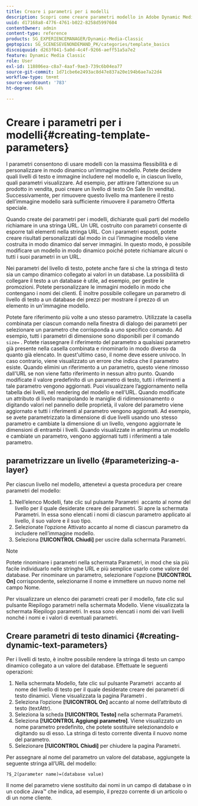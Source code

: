 ```yaml
---
title: Creare i parametri per i modelli
description: Scopri come creare parametri modello in Adobe Dynamic Media Classic.
uuid: d17168a8-4776-4761-b022-8258d5997604
contentOwner: admin
content-type: reference
products: SG_EXPERIENCEMANAGER/Dynamic-Media-Classic
geptopics: SG_SCENESEVENONDEMAND_PK/categories/template_basics
discoiquuid: d263f041-5a0d-4c4f-9266-aeff51a5a7e2
feature: Dynamic Media Classic
role: User
exl-id: 118806ea-c8a7-4aaf-9ae3-739c6b04ea77
source-git-commit: 1d71cbe6e2493ac8d47e837a20e194b6ae7a22d4
workflow-type: tm+mt
source-wordcount: '783'
ht-degree: 64%

---
```


# Creare i parametri per i modelli{#creating-template-parameters}

I parametri consentono di usare modelli con la massima flessibilità e di personalizzare in modo dinamico un’immagine modello. Potete decidere quali livelli di testo e immagine includere nel modello e, in ciascun livello, quali parametri visualizzare. Ad esempio, per attirare l’attenzione su un prodotto in vendita, puoi creare un livello di testo On Sale (In vendita). Successivamente, per rimuovere questo livello ma mantenere il resto dell’immagine modello sarà sufficiente rimuovere il parametro Offerta speciale.

Quando create dei parametri per i modelli, dichiarate quali parti del modello richiamare in una stringa URL. Un URL costruito con parametri consente di esporre tali elementi nella stringa URL. Con i parametri esposti, potete creare risultati personalizzati dal modo in cui l’immagine modello viene costruita in modo dinamico dal server immagini. In questo modo, è possibile modificare un modello in modo dinamico poiché potete richiamare alcuni o tutti i suoi parametri in un URL.

Nei parametri del livello di testo, potete anche fare sì che la stringa di testo sia un campo dinamico collegato ai valori in un database. La possibilità di collegare il testo a un database è utile, ad esempio, per gestire le promozioni. Potete personalizzare le immagini modello in modo che contengano i nomi dei clienti. È inoltre possibile collegare un parametro di livello di testo a un database dei prezzi per mostrare il prezzo di un elemento in un&#39;immagine modello.

Potete fare riferimento più volte a uno stesso parametro. Utilizzate la casella combinata per ciascun comando nella finestra di dialogo dei parametri per selezionare un parametro che corrisponda a uno specifico comando. Ad esempio, tutti i parametri di dimensione sono disponibili per il comando `size=` . Potete riassegnare il riferimento del parametro a qualsiasi parametro già presente nella casella combinata e rinominarlo in modo diverso da quanto già elencato. In quest&#39;ultimo caso, il nome deve essere univoco. In caso contrario, viene visualizzato un errore che indica che il parametro esiste. Quando elimini un riferimento a un parametro, questo viene rimosso dall&#39;URL se non viene fatto riferimento in nessun altro punto. Quando modificate il valore predefinito di un parametro di testo, tutti i riferimenti a tale parametro vengono aggiornati. Puoi visualizzare l’aggiornamento nella tabella dei livelli, nel rendering del modello e nell’URL. Quando modificate un attributo di livello manipolando le maniglie di ridimensionamento o digitando valori nel pannello delle proprietà, il valore del parametro viene aggiornato e tutti i riferimenti al parametro vengono aggiornati. Ad esempio, se avete parametrizzato la dimensione di due livelli usando uno stesso parametro e cambiate la dimensione di un livello, vengono aggiornate le dimensioni di entrambi i livelli. Quando visualizzate in anteprima un modello e cambiate un parametro, vengono aggiornati tutti i riferimenti a tale parametro.

## parametrizzare un livello {#parameterizing-a-layer}

Per ciascun livello nel modello, attenetevi a questa procedura per creare parametri del modello:

1. Nell’elenco Modelli, fate clic sul pulsante Parametri  accanto al nome del livello per il quale desiderate creare dei parametri. Si apre la schermata Parametri. In essa sono elencati i nomi di ciascun parametro applicato al livello, il suo valore e il suo tipo.
1. Selezionate l’opzione Attivato accanto al nome di ciascun parametro da includere nell’immagine modello.
1. Seleziona **[!UICONTROL Chiudi]** per uscire dalla schermata Parametri.

>[!NOTE]
>
>Potete rinominare i parametri nella schermata Parametri, in mod che sia più facile individuarlo nelle stringhe URL e più semplice usarlo come valore del database. Per rinominare un parametro, selezionare l&#39;opzione **[!UICONTROL On]** corrispondente, selezionarne il nome e immettere un nuovo nome nel campo Nome.

Per visualizzare un elenco dei parametri creati per il modello, fate clic sul pulsante Riepilogo parametri nella schermata Modello. Viene visualizzata la schermata Riepilogo parametri. In essa sono elencati i nomi dei vari livelli nonché i nomi e i valori di eventuali parametri.

## Creare parametri di testo dinamici {#creating-dynamic-text-parameters}

Per i livelli di testo, è inoltre possibile rendere la stringa di testo un campo dinamico collegato a un valore del database. Effettuate le seguenti operazioni:

1. Nella schermata Modello, fate clic sul pulsante Parametri  accanto al nome del livello di testo per il quale desiderate creare dei parametri di testo dinamici. Viene visualizzata la pagina Parametri .
1. Seleziona l’opzione **[!UICONTROL On]** accanto al nome dell’attributo di testo (textAttr).
1. Seleziona la scheda **[!UICONTROL Testo]** nella schermata Parametri.
1. Seleziona **[!UICONTROL Aggiungi parametro]**. Viene visualizzato un nome parametro predefinito, che potete sostituire selezionandolo e digitando su di esso. La stringa di testo corrente diventa il nuovo nome del parametro.
1. Selezionare **[!UICONTROL Chiudi]** per chiudere la pagina Parametri.

Per assegnare al nome del parametro un valore del database, aggiungete la seguente stringa all’URL del modello:

```as3
?$_2(parameter name)=(database value)
```

Il nome del parametro viene sostituito dai nomi in un campo di database o in un codice Java™ che indica, ad esempio, il prezzo corrente di un articolo o di un nome cliente.
